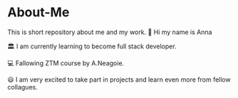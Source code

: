 # About-Me
This is short repository about me and my work.
👋 Hi my name is Anna  

🏛 I am currently learning to become full stack developer.

💻 Fallowing ZTM course by A.Neagoie.

😃 I am very excited to take part in projects and learn even more from fellow collagues.
